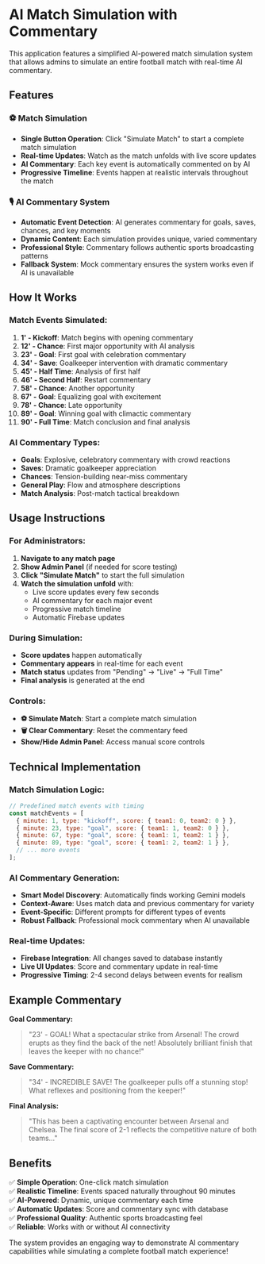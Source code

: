 # AI Match Simulation with Commentary

This application features a simplified AI-powered match simulation system that allows admins to simulate an entire football match with real-time AI commentary.

## Features

### ⚽ **Match Simulation**

- **Single Button Operation**: Click "Simulate Match" to start a complete match simulation
- **Real-time Updates**: Watch as the match unfolds with live score updates
- **AI Commentary**: Each key event is automatically commented on by AI
- **Progressive Timeline**: Events happen at realistic intervals throughout the match

### 🎙️ **AI Commentary System**

- **Automatic Event Detection**: AI generates commentary for goals, saves, chances, and key moments
- **Dynamic Content**: Each simulation provides unique, varied commentary
- **Professional Style**: Commentary follows authentic sports broadcasting patterns
- **Fallback System**: Mock commentary ensures the system works even if AI is unavailable

## How It Works

### **Match Events Simulated:**

1. **1' - Kickoff**: Match begins with opening commentary
2. **12' - Chance**: First major opportunity with AI analysis
3. **23' - Goal**: First goal with celebration commentary
4. **34' - Save**: Goalkeeper intervention with dramatic commentary
5. **45' - Half Time**: Analysis of first half
6. **46' - Second Half**: Restart commentary
7. **58' - Chance**: Another opportunity
8. **67' - Goal**: Equalizing goal with excitement
9. **78' - Chance**: Late opportunity
10. **89' - Goal**: Winning goal with climactic commentary
11. **90' - Full Time**: Match conclusion and final analysis

### **AI Commentary Types:**

- **Goals**: Explosive, celebratory commentary with crowd reactions
- **Saves**: Dramatic goalkeeper appreciation
- **Chances**: Tension-building near-miss commentary
- **General Play**: Flow and atmosphere descriptions
- **Match Analysis**: Post-match tactical breakdown

## Usage Instructions

### **For Administrators:**

1. **Navigate to any match page**
2. **Show Admin Panel** (if needed for score testing)
3. **Click "Simulate Match"** to start the full simulation
4. **Watch the simulation unfold** with:
   - Live score updates every few seconds
   - AI commentary for each major event
   - Progressive match timeline
   - Automatic Firebase updates

### **During Simulation:**

- **Score updates** happen automatically
- **Commentary appears** in real-time for each event
- **Match status** updates from "Pending" → "Live" → "Full Time"
- **Final analysis** is generated at the end

### **Controls:**

- **⚽ Simulate Match**: Start a complete match simulation
- **🗑️ Clear Commentary**: Reset the commentary feed
- **Show/Hide Admin Panel**: Access manual score controls

## Technical Implementation

### **Match Simulation Logic:**

```javascript
// Predefined match events with timing
const matchEvents = [
  { minute: 1, type: "kickoff", score: { team1: 0, team2: 0 } },
  { minute: 23, type: "goal", score: { team1: 1, team2: 0 } },
  { minute: 67, type: "goal", score: { team1: 1, team2: 1 } },
  { minute: 89, type: "goal", score: { team1: 2, team2: 1 } },
  // ... more events
];
```

### **AI Commentary Generation:**

- **Smart Model Discovery**: Automatically finds working Gemini models
- **Context-Aware**: Uses match data and previous commentary for variety
- **Event-Specific**: Different prompts for different types of events
- **Robust Fallback**: Professional mock commentary when AI unavailable

### **Real-time Updates:**

- **Firebase Integration**: All changes saved to database instantly
- **Live UI Updates**: Score and commentary update in real-time
- **Progressive Timing**: 2-4 second delays between events for realism

## Example Commentary

**Goal Commentary:**

> "23' - GOAL! What a spectacular strike from Arsenal! The crowd erupts as they find the back of the net! Absolutely brilliant finish that leaves the keeper with no chance!"

**Save Commentary:**

> "34' - INCREDIBLE SAVE! The goalkeeper pulls off a stunning stop! What reflexes and positioning from the keeper!"

**Final Analysis:**

> "This has been a captivating encounter between Arsenal and Chelsea. The final score of 2-1 reflects the competitive nature of both teams..."

## Benefits

✅ **Simple Operation**: One-click match simulation  
✅ **Realistic Timeline**: Events spaced naturally throughout 90 minutes  
✅ **AI-Powered**: Dynamic, unique commentary each time  
✅ **Automatic Updates**: Score and commentary sync with database  
✅ **Professional Quality**: Authentic sports broadcasting feel  
✅ **Reliable**: Works with or without AI connectivity

The system provides an engaging way to demonstrate AI commentary capabilities while simulating a complete football match experience!
